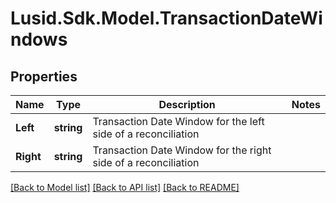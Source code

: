 # Lusid.Sdk.Model.TransactionDateWindows

## Properties

Name | Type | Description | Notes
------------ | ------------- | ------------- | -------------
**Left** | **string** | Transaction Date Window for the left side of a reconciliation | 
**Right** | **string** | Transaction Date Window for the right side of a reconciliation | 

[[Back to Model list]](../README.md#documentation-for-models) [[Back to API list]](../README.md#documentation-for-api-endpoints) [[Back to README]](../README.md)

